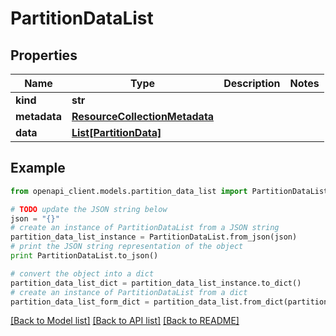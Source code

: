 # PartitionDataList


## Properties
Name | Type | Description | Notes
------------ | ------------- | ------------- | -------------
**kind** | **str** |  | 
**metadata** | [**ResourceCollectionMetadata**](ResourceCollectionMetadata.md) |  | 
**data** | [**List[PartitionData]**](PartitionData.md) |  | 

## Example

```python
from openapi_client.models.partition_data_list import PartitionDataList

# TODO update the JSON string below
json = "{}"
# create an instance of PartitionDataList from a JSON string
partition_data_list_instance = PartitionDataList.from_json(json)
# print the JSON string representation of the object
print PartitionDataList.to_json()

# convert the object into a dict
partition_data_list_dict = partition_data_list_instance.to_dict()
# create an instance of PartitionDataList from a dict
partition_data_list_form_dict = partition_data_list.from_dict(partition_data_list_dict)
```
[[Back to Model list]](../ccloud/README.md#documentation-for-models) [[Back to API list]](../ccloud/README.md#documentation-for-api-endpoints) [[Back to README]](../ccloud/README.md)


